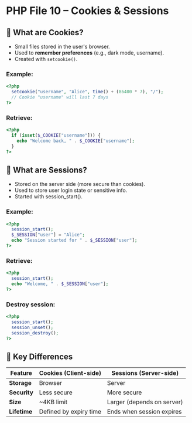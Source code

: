 # PHP File 10 – Cookies & Sessions

## 🔹 What are Cookies?
- Small files stored in the user's browser.
- Used to **remember preferences** (e.g., dark mode, username).
- Created with `setcookie()`.

### Example:
```php
<?php
  setcookie("username", "Alice", time() + (86400 * 7), "/");
  // Cookie "username" will last 7 days
?>
```

### Retrieve:

```php
<?php
  if (isset($_COOKIE["username"])) {
    echo "Welcome back, " . $_COOKIE["username"];
  }
?>
```

## 🔹 What are Sessions?
- Stored on the server side (more secure than cookies).
- Used to store user login state or sensitive info.
- Started with session_start().

### Example:
```php
<?php
  session_start();
  $_SESSION["user"] = "Alice";
  echo "Session started for " . $_SESSION["user"];
?>
```

### Retrieve:

```php
<?php
  session_start();
  echo "Welcome, " . $_SESSION["user"];
?>
```
### Destroy session:

```php
<?php
  session_start();
  session_unset();
  session_destroy();
?>
```

## 🔹 Key Differences

| Feature  | Cookies (Client-side) | Sessions (Server-side) |
|----------|------------------------|-------------------------|
| **Storage**  | Browser | Server |
| **Security** | Less secure | More secure |
| **Size**     | ~4KB limit | Larger (depends on server) |
| **Lifetime** | Defined by expiry time | Ends when session expires |
